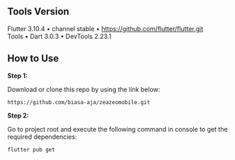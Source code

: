 ## Tools Version

Flutter 3.10.4 • channel stable • https://github.com/flutter/flutter.git </br>
Tools • Dart 3.0.3 • DevTools 2.23.1 </br>

## How to Use 

**Step 1:**

Download or clone this repo by using the link below:

```
https://github.com/biasa-aja/zeazeomobile.git
```

**Step 2:**

Go to project root and execute the following command in console to get the required dependencies: 

```
flutter pub get 
```

